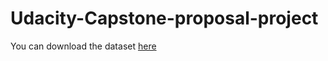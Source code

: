 # Udacity-Capstone-proposal-project

You can download the dataset [here](https://www.kaggle.com/datasets/masoudnickparvar/brain-tumor-mri-dataset/download?datasetVersionNumber=1)


